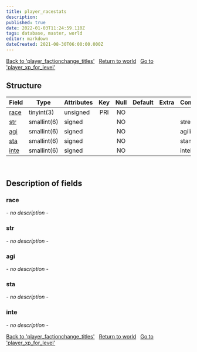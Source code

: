 ```yaml
---
title: player_racestats
description: 
published: true
date: 2022-01-03T11:24:59.110Z
tags: database, master, world
editor: markdown
dateCreated: 2021-08-30T06:00:00.000Z
---
```


<a href="https://trinitycore.info/en/database/master/world/player_factionchange_titles" class="mt-5 v-btn v-btn--depressed v-btn--flat v-btn--outlined theme--light v-size--default darkblue--text text--lighten-3"><span class="v-btn__content"><i aria-hidden="true" class="v-icon notranslate v-icon--left mdi mdi-arrow-left theme--light"></i><span>Back to 'player_factionchange_titles'</span></span></a>&nbsp;&nbsp;&nbsp;<a href="https://trinitycore.info/en/database/master/world/home" class="mt-5 v-btn v-btn--depressed v-btn--flat v-btn--outlined theme--light v-size--default darkblue--text text--lighten-3"><span class="v-btn__content"><i aria-hidden="true" class="v-icon notranslate v-icon--left mdi mdi-home-outline theme--light"></i><span>Return to world</span></span></a>&nbsp;&nbsp;&nbsp;<a href="https://trinitycore.info/en/database/master/world/player_xp_for_level" class="mt-5 v-btn v-btn--depressed v-btn--flat v-btn--outlined theme--light v-size--default darkblue--text text--lighten-3"><span class="v-btn__content"><span>Go to 'player_xp_for_level'</span><i aria-hidden="true" class="v-icon notranslate v-icon--right mdi mdi-arrow-right theme--light"></i></span></a>

## Structure

| Field | Type | Attributes | Key | Null | Default | Extra | Comment |
| --- | --- | --- | :---: | :---: | --- | --- | --- |
| [race](#race) | tinyint(3) | unsigned | PRI | NO |  |  |  |
| [str](#str) | smallint(6) | signed |  | NO |  |  | strength |
| [agi](#agi) | smallint(6) | signed |  | NO |  |  | agility |
| [sta](#sta) | smallint(6) | signed |  | NO |  |  | stamina |
| [inte](#inte) | smallint(6) | signed |  | NO |  |  | intellect |
&nbsp;
## Description of fields

### race
*- no description -*
&nbsp;

### str
*- no description -*
&nbsp;

### agi
*- no description -*
&nbsp;

### sta
*- no description -*
&nbsp;

### inte
*- no description -*
&nbsp;

<a href="https://trinitycore.info/en/database/master/world/player_factionchange_titles" class="mt-5 v-btn v-btn--depressed v-btn--flat v-btn--outlined theme--light v-size--default darkblue--text text--lighten-3"><span class="v-btn__content"><i aria-hidden="true" class="v-icon notranslate v-icon--left mdi mdi-arrow-left theme--light"></i><span>Back to 'player_factionchange_titles'</span></span></a>&nbsp;&nbsp;&nbsp;<a href="https://trinitycore.info/en/database/master/world/home" class="mt-5 v-btn v-btn--depressed v-btn--flat v-btn--outlined theme--light v-size--default darkblue--text text--lighten-3"><span class="v-btn__content"><i aria-hidden="true" class="v-icon notranslate v-icon--left mdi mdi-home-outline theme--light"></i><span>Return to world</span></span></a>&nbsp;&nbsp;&nbsp;<a href="https://trinitycore.info/en/database/master/world/player_xp_for_level" class="mt-5 v-btn v-btn--depressed v-btn--flat v-btn--outlined theme--light v-size--default darkblue--text text--lighten-3"><span class="v-btn__content"><span>Go to 'player_xp_for_level'</span><i aria-hidden="true" class="v-icon notranslate v-icon--right mdi mdi-arrow-right theme--light"></i></span></a>


